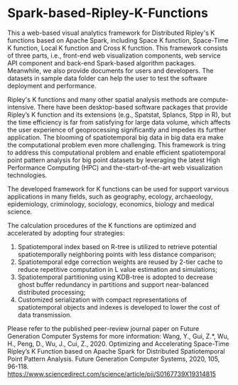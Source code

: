 # Spark-based-Ripley-K-Functions

This a web-based visual analytics framework for Distributed Ripley's K functions based on Apache Spark, including Space K function, Space-Time K function, Local K function and Cross K function. This framework consists of three parts, i.e., front-end web visualization components, web service API component and back-end Spark-based algorithm packages. Meanwhile, we also provide documents for users and developers. The datasets in sample data folder can help the user to test the software deployment and performance.

Ripley's K functions and many other spatial analysis methods are compute-intensive. There have been desktop-based software packages that provide Ripley’s K function and its extensions (e.g., Spatstat, Splancs, Stpp in R), but the time efficiency is far from satisfying for large data volume, which affects the user experience of geoprocessing significantly and impedes its further application. The blooming of  spatiotemporal big data in big data era make the computational problem even more challenging. This framework is tring to address this computational problem and enable efficient spatiotemporal point pattern analysis for big point datasets by leveraging the latest High Performance Computing (HPC) and the-start-of-the-art web visualization technologies. 

The developed framework for K functions can be used for support varvious applications in many fields, such as geography, ecology, archaeology, epidemiology, criminology, sociology, economics, biology and medical science. 

The calculation procedures of the K functions are optimized and accelerated by adopting four strategies:
1) Spatiotemporal index based on R-tree is utilized to retrieve potential spatiotemporally neighboring points with less distance comparison; 
2) Spatiotemporal edge correction weights are reused by 2-tier cache to reduce repetitive computation in L value estimation and simulations; 
3) Spatiotemporal partitioning using KDB-tree is adopted to decrease ghost buffer redundancy in partitions and support near-balanced distributed processing; 
4) Customized serialization with compact representations of spatiotemporal objects and indexes is developed to lower the cost of data transmission.

Please refer to the published peer-review journal paper on Future Generation Computer Systems for more information: 
Wang, Y., Gui, Z.*, Wu, H., Peng, D., Wu, J., Cui, Z., 2020. Optimizing and Accelerating Space-Time Ripley’s K Function based on Apache Spark for Distributed Spatiotemporal Point Pattern Analysis. Future Generation Computer Systems, 2020, 105, 96-118.
https://www.sciencedirect.com/science/article/pii/S0167739X19314815
